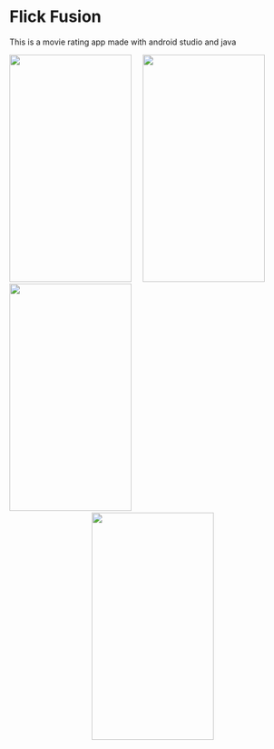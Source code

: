 <h1>Flick Fusion</h1>
<p>This is a movie rating app made with android studio and java</p>
<img src="https://github.com/AritraChakraborty2003/MovieRatingApp/assets/107548404/8c8c955e-65a2-41e9-8e9a-3ade326048c3" height=400 width=215> &nbsp;&nbsp;&nbsp;
<img src="https://github.com/AritraChakraborty2003/MovieRatingApp/assets/107548404/f14aa5de-ef26-47f5-909d-ac613be63b97" height=400 width=215> &nbsp;&nbsp;&nbsp;
<img src="https://github.com/AritraChakraborty2003/MovieRatingApp/assets/107548404/55fb75b4-be77-4165-a157-a8a5d9506c05" height=400 width=215> &nbsp;&nbsp;&nbsp;
<div style="display:flex;justify-content:center">
<img src="https://github.com/AritraChakraborty2003/MovieRatingApp/assets/107548404/0acca738-bed6-43ac-8907-0b6db947a081" height=400 width=215> 
</div>
<br>
